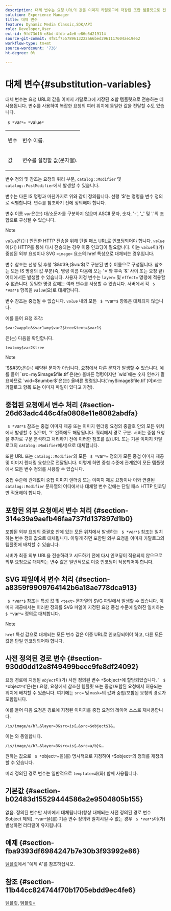 ```yaml
---
description: 대체 변수는 요청 URL의 값을 이미지 카탈로그에 저장된 조합 템플릿으로 전송하는 데 사용됩니다. 변수를 사용하여 복잡한 요청의 여러 위치에 동일한 값을 전달할 수도 있습니다.
solution: Experience Manager
title: 대체 변수
feature: Dynamic Media Classic,SDK/API
role: Developer,User
exl-id: 9fd73d16-e8bd-4fdb-a4e6-e86e5d219114
source-git-commit: 4f81f755789613222a66bed2961117604ae19e62
workflow-type: tm+mt
source-wordcount: '736'
ht-degree: 0%

---
```


# 대체 변수{#substitution-variables}

대체 변수는 요청 URL의 값을 이미지 카탈로그에 저장된 조합 템플릿으로 전송하는 데 사용됩니다. 변수를 사용하여 복잡한 요청의 여러 위치에 동일한 값을 전달할 수도 있습니다.

` $ *`var`*= *`value`*`

<table id="simpletable_EFEC66C23CE949EFACDC415A954DF323"> 
 <tr class="strow"> 
  <td class="stentry"> <p> <span class="codeph"> <span class="varname"> 변수 </span> </span> </p> </td> 
  <td class="stentry"> <p>변수 이름. </p> </td> 
 </tr> 
 <tr class="strow"> 
  <td class="stentry"> <p> <span class="codeph"> <span class="varname"> 값 </span> </span> </p> </td> 
  <td class="stentry"> <p>변수를 설정할 값(문자열). </p> </td> 
 </tr> 
</table>

변수 정의 및 참조는 요청의 쿼리 부분, `catalog::Modifier` 및 `catalog::PostModifier`에서 발생할 수 있습니다.

변수는 다른 IS 명령과 마찬가지로 위와 같이 정의됩니다. 선행 &#39;$&#39;는 명령을 변수 정의로 식별합니다. 변수를 참조하기 전에 정의해야 합니다.

변수 이름 *`var`*&#x200B;은(는) 대/소문자를 구분하지 않으며 ASCII 문자, 숫자, &#39;-&#39;, &#39;_&#39; 및 &#39;.&#39;의 조합으로 구성될 수 있습니다.

>[!NOTE]
>
>*`value`*&#x200B;은(는) 안전한 HTTP 전송을 위해 단일 패스 URL로 인코딩되어야 합니다. *`value`*&#x200B;이(가) HTTP를 통해 다시 전송되는 경우 이중 인코딩이 필요합니다. 이는 *`value`*&#x200B;이(가) 중첩된 외부 요청이나 SVG `<image>` 요소의 href 특성으로 대체되는 경우입니다.

변수 참조는 선행 및 후행 &#39;$&#39;($*var*$)로 구분된 변수 이름으로 구성됩니다. 참조는 모든 IS 명령의 값 부분(즉, 명령 이름 다음에 오는 &#39;=&#39;와 후속 &#39;&amp;&#39; 사이 또는 요청 끝) 어디에서든 발생할 수 있습니다. 사용자 지정 변수는 `layer=` 및 `effect=` 명령에 적용할 수 없습니다. 동일한 명령 값에는 여러 변수를 사용할 수 있습니다. 서버에서 각 ` $ *`var`*$` 항목을 *`value`*(으)로 대체합니다.

변수 참조는 중첩될 수 없습니다. *`value`* 내의 모든 ` $ *`var`*$` 항목은 대체되지 않습니다.

예를 들어 요청 조각:

`$var2=apple&$var1=my$var2$tree&text=$var1$`

은(는) 다음을 확인합니다.

`text=my$var2$tree`

>[!NOTE]
>
>&#39;$&#39;은(는) 예약된 문자가 아닙니다. 요청에서 다른 문자가 발생할 수 있습니다. 예를 들어 `src=my$image$file.tif`은(는) 올바른 명령이지만 `wid`에는 숫자 인수가 필요하므로 `wid=$number$`은(는) 올바른 명령입니다(`my$image$file.tif`(이)라는 카탈로그 항목 또는 이미지 파일이 있다고 가정).

## 중첩된 요청에서 변수 처리 {#section-26d63adc446c4fa0808e11e8082abdfa}

` $ *`var`*$` 참조는 중첩 이미지 제공 또는 이미지 렌더링 요청의 중괄호 안의 모든 위치에서 발생할 수 있으며, &#39;?&#39; 왼쪽에도 해당됩니다. 쿼리에서 경로 구분. 서버는 중첩 요청을 추가로 구문 분석하고 처리하기 전에 이러한 참조를 값(URL 또는 기본 이미지 카탈로그의 `catalog::Modifier`에서)으로 대체합니다.

또한 URL 또는 `catalog::Modifier`의 모든 ` $ *`var`*=` 정의가 모든 중첩 이미지 제공 및 이미지 렌더링 요청으로 전달됩니다. 이렇게 하면 중첩 수준에 관계없이 모든 템플릿에서 모든 변수 정의를 사용할 수 있습니다.

중첩 수준에 관계없이 중첩 이미지 렌더링 또는 이미지 제공 요청이나 이와 연결된 `catalog::Modifier` 문자열의 어디에서나 대체할 변수 값에는 단일 패스 HTTP 인코딩만 적용해야 합니다.

## 포함된 외부 요청에서 변수 처리 {#section-314e39a9aefb46faa737fd137897d1b0}

포함된 외부 요청의 중괄호 안에 있는 모든 위치에서 발생하는 ` $ *`var`*$` 참조는 일치하는 변수 정의 값으로 대체됩니다. 이렇게 하면 포함된 외부 요청을 이미지 카탈로그의 템플릿에 배치할 수 있습니다.

서버가 최종 외부 URL을 전송하려고 시도하기 전에 다시 인코딩이 적용되지 않으므로 외부 요청으로 대체되는 변수 값은 일반적으로 이중 인코딩이 적용되어야 합니다.

## SVG 파일에서 변수 처리 {#section-a8359f9909764142b6a18ae778dca913}

` $ *`var`*$` 참조는 특성 값 및 `<text>` 문자열의 SVG 파일에서 발생할 수 있습니다. 이미지 제공에서는 이러한 정의를 SVG 파일이 지정된 요청 중첩 수준에 알려진 일치하는 ` $ *`var`*=` 정의로 대체합니다.

>[!NOTE]
>
>`href` 특성 값으로 대체되는 모든 변수 값은 이중 URL로 인코딩되어야 하고, 다른 모든 값은 단일 인코딩되어야 합니다.

## 사전 정의된 경로 변수 {#section-930d0dd12e8f49499becc9fe8df24092}

요청 경로에 지정된 *`object`*&#x200B;이(가) 사전 정의된 변수 `*`$object`*`에 할당되었습니다. &#39; ` $ *`object`*$`&#39;은(는) 요청, 요청에서 참조한 템플릿 또는 중첩/포함된 요청에서 허용되는 위치에 배치할 수 있습니다. 여기에는 `src=` 및 `mask=`의 값과 중첩/포함된 요청의 경로가 포함됩니다.

예를 들어 다음 요청은 경로에 지정된 이미지를 중첩 요청의 레이어 소스로 재사용합니다.

`/is/image/a/b?…&layer=3&src=is{…&src=$object$}&…`

이는 와 동일합니다.

`/is/image/a/b?…&layer=3&src=is{…&src=a/b}&…`

원하는 값으로 ` $ *`object`*=`을(를) 명시적으로 지정하여 `*`$object`*`의 정의를 재정의할 수 있습니다.

미리 정의된 경로 변수는 일반적으로 `template=`과(와) 함께 사용됩니다.

## 기본값 {#section-b02483d15529444586a2e9504805b155}

없음. 정의된 변수만 서버에서 대체됩니다(항상 대체되는 사전 정의된 경로 변수 $object 제외). `*`var`*`을(를) 기존 변수 정의와 일치시킬 수 없는 경우 ` $ *`var`*$`이(가) 발생하면 리터럴이 유지됩니다.

## 예제 {#section-fba9393df6984247b7e30b3f93992e86}

[템플릿](../../../../../is-api/http-ref/image-serving-api-ref/c-http-protocol-reference/c-templates/c-templates.md#concept-3cd2d2adae0e41b2979b9640244d4d3e)에서 &quot;예제 A&quot;를 참조하십시오.

## 참조 {#section-11b44cc824744f70b1705ebdd9ec4fe6}

[템플릿](../../../../../is-api/http-ref/image-serving-api-ref/c-http-protocol-reference/c-templates/c-templates.md#concept-3cd2d2adae0e41b2979b9640244d4d3e), [템플릿=](../../../../../is-api/http-ref/image-serving-api-ref/c-http-protocol-reference/c-command-reference/r-template.md#reference-3beccaa462a64bf0ba867e5c8fd0bd14)
